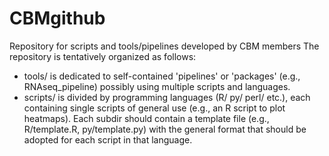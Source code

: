 CBMgithub
=========

Repository for scripts and tools/pipelines developed by CBM members
The repository is tentatively organized as follows:
* tools/ is dedicated to self-contained 'pipelines' or 'packages' (e.g., RNAseq_pipeline) possibly using multiple scripts and languages.
* scripts/ is divided by programming languages (R/ py/ perl/ etc.), each containing single scripts of general use (e.g., an R script to plot heatmaps). Each subdir should contain a template file (e.g., R/template.R, py/template.py) with the general format that should be adopted for each script in that language.


